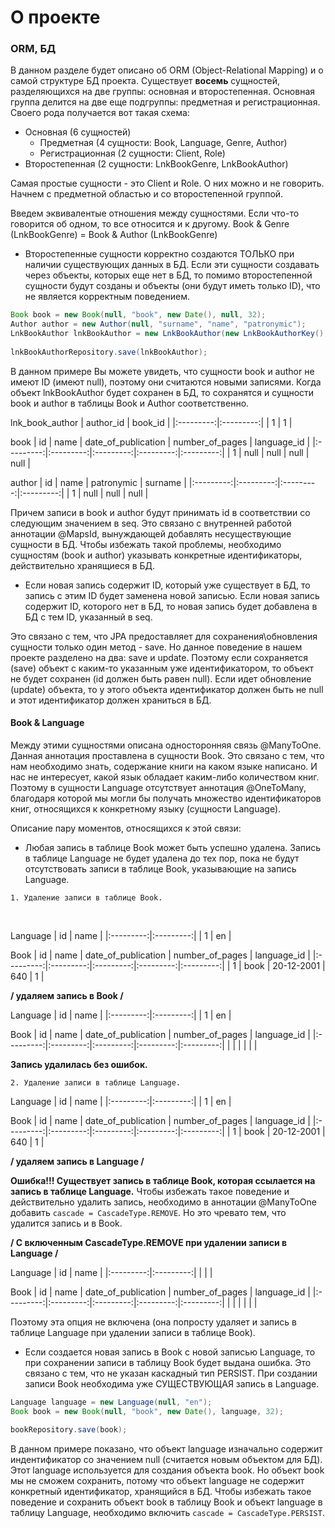 # О проекте
### ORM, БД

В данном разделе будет описано об ORM (Object-Relational Mapping) и о самой структуре БД проекта. Существует **восемь** сущностей, разделяющихся на две группы: основная и второстепенная. Основная группа делится на две еще подгруппы: предметная и регистрационная. Своего рода получается вот такая схема:
 - Основная (6 сущностей)
    - Предметная (4 сущности: Book, Language, Genre, Author)
    - Регистрационная (2 сущности: Client, Role)
 - Второстепенная (2 сущности: LnkBookGenre, LnkBookAuthor)

Самая простые сущности - это Client и Role. О них можно и не говорить. Начнем с предметной областью и со второстепенной группой. 

Введем эквивалентые отношения между сущностями. Если что-то говорится об одном, то все относится и к другому. 
Book & Genre (LnkBookGenre) = Book & Author (LnkBookGenre)


- Второстепенные сущности корректно создаются ТОЛЬКО при наличии существующих данных в БД. Если эти сущности создавать через объекты, которых еще нет в БД, то помимо второстепенной сущности будут созданы и объекты (они будут иметь только ID), что не является корректным поведением.

```java
Book book = new Book(null, "book", new Date(), null, 32);
Author author = new Author(null, "surname", "name", "patronymic");
LnkBookAuthor lnkBookAuthor = new LnkBookAuthor(new LnkBookAuthorKey(), book, author);
        
lnkBookAuthorRepository.save(lnkBookAuthor);
```

В данном примере Вы можете увидеть, что сущности book и author не имеют ID (имеют null), поэтому они считаются новыми записями. Когда объект lnkBookAuthor будет сохранен в БД, то сохранятся и сущности book и author в таблицы Book и Author соответственно. 

lnk_book_author
| author_id | book_id | 
|:---------:|:---------:|
| 1 | 1 |

book
| id | name | date_of_publication | number_of_pages | language_id |
|:---------:|:---------:|:---------:|:---------:|:---------:|
| 1 | null | null | null | null |

author
| id | name | patronymic | surname |
|:---------:|:---------:|:---------:|:---------:|
| 1 | null | null | null |

Причем записи в book и author будут принимать id в соответствии со следующим значением в seq. Это связано с внутренней работой аннотации @MapsId, вынуждающей добавлять несуществующие сущности в БД. Чтобы избежать такой проблемы, необходимо сущностям (book и author) указывать конкретные идентификаторы, действительно хранящиеся в БД. 


- Если новая запись содержит ID, который уже существует в БД, то запись с этим ID будет заменена новой записью. Если новая запись содержит ID, которого нет в БД, то новая запись будет добавлена в БД с тем ID, указанный в seq.

Это связано с тем, что JPA предоставляет для сохранения\обновления сущности только один метод - save. Но данное поведение в нашем проекте разделено на два: save и update. Поэтому если сохраняется (save) объект с каким-то указанным уже идентификатором, то объект не будет сохранен (id должен быть равен null). Если идет обновление (update) объекта, то у этого объекта идентификатор должен быть не null и этот идентификатор должен храниться в БД.

#### Book & Language
Между этими сущностями описана односторонняя связь @ManyToOne. Данная аннотация проставлена в сущности Book. Это связано с тем, что нам необходимо знать, содержание книги на каком языке написано. И нас не интересует, какой язык обладает каким-либо количеством книг. Поэтому в сущности Language отсутствует аннотация @OneToMany, благодаря которой мы могли бы получать множество идентификаторов книг, относящихся к конкретному языку (сущности Language). 

Описание пару моментов, относящихся к этой связи:
- Любая запись в таблице Book может быть успешно удалена. Запись в таблице Language не будет удалена до тех пор, пока не будут отсутствовать записи в таблице Book, указывающие на запись Language.
 
```
1. Удаление записи в таблице Book.
```
<br/>

Language
| id | name | 
|:---------:|:---------:|
| 1 | en |

Book
| id | name | date_of_publication | number_of_pages | language_id |
|:---------:|:---------:|:---------:|:---------:|:---------:|
| 1 | book | 20-12-2001 | 640 | 1 |

**/ удаляем запись в Book /**

Language
| id | name | 
|:---------:|:---------:|
| 1 | en |

Book
| id | name | date_of_publication | number_of_pages | language_id |
|:---------:|:---------:|:---------:|:---------:|:---------:|
|  |  |  |  |  |

**Запись удалилась без ошибок.**

```
2. Удаление записи в таблице Language.
```

Language
| id | name | 
|:---------:|:---------:|
| 1 | en |

Book
| id | name | date_of_publication | number_of_pages | language_id |
|:---------:|:---------:|:---------:|:---------:|:---------:|
| 1 | book | 20-12-2001 | 640 | 1 |



**/ удаляем запись в Language /**

**Ошибка!!! Существует запись в таблице Book, которая ссылается на запись в таблице Language.**
Чтобы избежать такое поведение и действительно удалить запись, необходимо в аннотации @ManyToOne добавить ``` cascade = CascadeType.REMOVE ```.
Но это чревато тем, что удалится запись и в Book.

**/ С включенным CascadeType.REMOVE при удалении записи в Language /**

Language
| id | name | 
|:---------:|:---------:|
|  |  |

Book
| id | name | date_of_publication | number_of_pages | language_id |
|:---------:|:---------:|:---------:|:---------:|:---------:|
|  |  |  |  |  |

Поэтому эта опция не включена (она попросту удаляет и запись в таблице Language при удалении записи в таблице Book).

- Если создается новая запись в Book с новой записью Language, то при сохранении записи в таблицу Book будет выдана ошибка. Это связано с тем, что не указан каскадный тип PERSIST. При создании записи Book необходима уже СУЩЕСТВУЮЩАЯ запись в Language.

```java
Language language = new Language(null, "en");
Book book = new Book(null, "book", new Date(), language, 32);

bookRepository.save(book);
```

В данном примере показано, что объект language изначально содержит индентификатор со значением null (считается новым объектом для БД). Этот language используется для создания объекта book. Но объект book мы не сможем сохранить, потому что объект language не содержит конкретный идентификатор, хранящийся в БД. Чтобы избежать такое поведение и сохранить объект book в таблицу Book и объект language в таблицу Language, необходимо включить ``` cascade = CascadeType.PERSIST ```.
